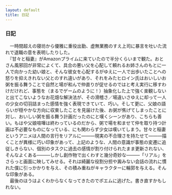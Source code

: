 ```yaml
---
layout: default
title: 日記
---
```

### 日記
　一時間超えの寝坊から優雅に重役出勤、虚無業務のすえ上司に暴言を吐いた流れで退職の意を表明したりした。  
　『甘々と稲妻』がAmazonプライムに来ていたので半分くらいまで観た。おとさん風邪回が非常によくて、具合の悪い父を心配して頼れるお姉さんのもとに一人で向かった幼い娘と、そんな彼女を心配するがゆえに一人で出歩いたことへの怒りを抑えきれない父とのすれ違いがあり、それをみたヒロイン氏はおいしいお粥を振る舞うことで自然と場が和んで仲直りが促せるのではと考え実行に移すわけだけれど、事態を（まるでゲームのように！）抽象化した上で強く楽観しないと出てこないようなお花畑な解決法が、その滑稽さ／場違いさゆえに却って一人の少女の切羽詰まった感情を強く表現できていて、巧い。そして更に、父娘の語らいが穏やかな方向に収束したことを見届けた後、お粥が焦げてしまったことに対し、おいしい粥を振る舞う計画だったのにと嘆くシーンがあり、こちらも善い。もはや父娘喧嘩は終わっているのだから、粥で場を和ませて仲を取り持つ計画は不必要なものになっている、にも関わらず少女は嘆いてしまう。甘々と稲妻というアニメは人間の言行をリアルに―――現実の不合理さを持たせて―――描くことが異様に巧い印象があって、上記のような、人間の意識が事態の変遷に追従しきらない、個別のタスクに過去の感情が割り付けられたまま更新されない、そんなよくある―――しかし創作物で出くわすと幾分奇妙な―――「リアル」をさらっと画面に映してみせる。それは綺麗な役割分担や澱みない会話の流れに慣れた僕に引っかかりを与え、その積み重ねがキャラクターに輪郭を与える。そんな印象がある。  
　最後のほうはよくわからなくなってきたのでポエムに逃げた。書き直すかもしれない。
